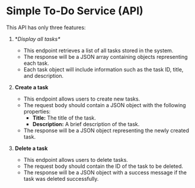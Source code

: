 # Simple To-Do Service (API)

This API has only three features:

1. **Display all tasks\**

   - This endpoint retrieves a list of all tasks stored in the system.
   - The response will be a JSON array containing objects representing each task.
   - Each task object will include information such as the task ID, title, and description.

2. **Create a task**

   - This endpoint allows users to create new tasks.
   - The request body should contain a JSON object with the following properties:
     - **Title:** The title of the task.
     - **Description:** A brief description of the task.
   - The response will be a JSON object representing the newly created task.

3. **Delete a task**
   - This endpoint allows users to delete tasks.
   - The request body should contain the ID of the task to be deleted.
   - The response will be a JSON object with a success message if the task was deleted successfully.
